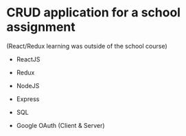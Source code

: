 # CRUD application for a school assignment 
(React/Redux learning was outside of the school course)

* ReactJS
* Redux

* NodeJS
* Express
* SQL
* Google OAuth (Client & Server)

